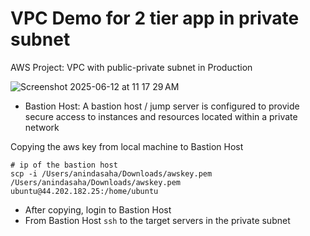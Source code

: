 # VPC Demo for 2 tier app in private subnet

AWS Project: VPC with public-private subnet in Production

![Screenshot 2025-06-12 at 11 17 29 AM](https://github.com/user-attachments/assets/ea9b4d16-2f24-44e7-9ba3-c7f4714699d4)


- Bastion Host: A bastion host / jump server is configured to provide secure access to instances and resources located within a private network

Copying the aws key from local machine to Bastion Host

```
# ip of the bastion host
scp -i /Users/anindasaha/Downloads/awskey.pem /Users/anindasaha/Downloads/awskey.pem ubuntu@44.202.182.25:/home/ubuntu
```

- After copying, login to Bastion Host
- From Bastion Host ```ssh``` to the target servers in the private subnet
